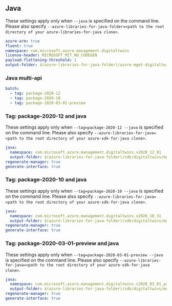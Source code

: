 ## Java

These settings apply only when `--java` is specified on the command line.
Please also specify `--azure-libraries-for-java-folder=<path to the root directory of your azure-libraries-for-java clone>`.

``` yaml $(java)
azure-arm: true
fluent: true
namespace: com.microsoft.azure.management.digitaltwins
license-header: MICROSOFT_MIT_NO_CODEGEN
payload-flattening-threshold: 1
output-folder: $(azure-libraries-for-java-folder)/azure-mgmt-digitaltwins
```

### Java multi-api

``` yaml $(java) && $(multiapi)
batch:
  - tag: package-2020-12
  - tag: package-2020-10
  - tag: package-2020-03-01-preview
```

### Tag: package-2020-12 and java

These settings apply only when `--tag=package-2020-12 --java` is specified on the command line.
Please also specify `--azure-libraries-for-java=<path to the root directory of your azure-sdk-for-java clone>`.

``` yaml $(tag) == 'package-2020-12' && $(java) && $(multiapi)
java:
  namespace: com.microsoft.azure.management.digitaltwins.v2020_12_01
  output-folder: $(azure-libraries-for-java-folder)/sdk/digitaltwins/mgmt-v2020_12_01
regenerate-manager: true
generate-interface: true
```

### Tag: package-2020-10 and java

These settings apply only when `--tag=package-2020-10 --java` is specified on the command line.
Please also specify `--azure-libraries-for-java=<path to the root directory of your azure-sdk-for-java clone>`.

``` yaml $(tag) == 'package-2020-10' && $(java) && $(multiapi)
java:
  namespace: com.microsoft.azure.management.digitaltwins.v2020_10_31
  output-folder: $(azure-libraries-for-java-folder)/sdk/digitaltwins/mgmt-v2020_10_31
regenerate-manager: true
generate-interface: true
```

### Tag: package-2020-03-01-preview and java

These settings apply only when `--tag=package-2020-03-01-preview --java` is specified on the command line.
Please also specify `--azure-libraries-for-java=<path to the root directory of your azure-sdk-for-java clone>`.

``` yaml $(tag) == 'package-2020-03-01-preview' && $(java) && $(multiapi)
java:
  namespace: com.microsoft.azure.management.digitaltwins.v2020_03_01_preview
  output-folder: $(azure-libraries-for-java-folder)/sdk/digitaltwins/mgmt-v2020_03_01_preview
regenerate-manager: true
generate-interface: true
```
